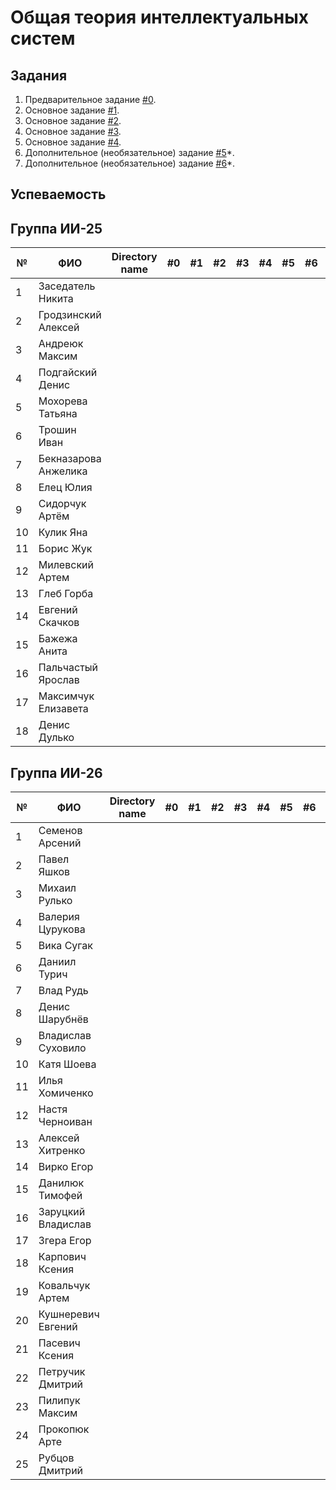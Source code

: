 # Общая теория интеллектуальных систем

## Задания

1. Предварительное задание [#0](./tasks/task_00/readme.md).
2. Основное задание [#1](./tasks/task_01/readme.md).
3. Основное задание [#2](./tasks/task_02/readme.md).
4. Основное задание [#3](./tasks/task_03/readme.md).
5. Основное задание [#4](./tasks/task_04/readme.md).
6. Дополнительное (необязательное) задание [#5](./tasks/task_05/readme.md)*.
7. Дополнительное (необязательное) задание [#6](./tasks/task_06/readme.md)*.

## Успеваемость

## Группа ИИ-25

| №  | ФИО                          | Directory name              | #0 | #1 | #2 | #3 | #4 | #5 | #6 | Рейтинг |
|----|------------------------------|-----------------------------|----|----|----|----|----|----|----|---------|
|1|Заседатель Никита||||||||||
|2|Гродзинский Алексей||||||||||
|3|Андреюк Максим||||||||||
|4|Подгайский Денис ||||||||||
|5|Мохорева Татьяна||||||||||
|6|Трошин Иван||||||||||
|7|Бекназарова Анжелика||||||||||
|8|Елец Юлия ||||||||||
|9|Сидорчук Артём||||||||||
|10|Кулик Яна||||||||||
|11|Борис Жук||||||||||
|12|Милевский Артем||||||||||
|13|Глеб Горба||||||||||
|14|Евгений Скачков||||||||||
|15|Бажежа Анита||||||||||
|16|Пальчастый Ярослав||||||||||
|17|Максимчук Елизавета||||||||||
|18|Денис Дулько||||||||||

## Группа ИИ-26

| №  | ФИО                         | Directory name               | #0 | #1 | #2 | #3 | #4 | #5 | #6 | Рейтинг |
|----|-----------------------------|------------------------------|----|----|----|----|----|----|----|---------|
|1|Семенов Арсений||||||||||
|2|Павел Яшков||||||||||
|3|Михаил Рулько||||||||||
|4|Валерия Цурукова||||||||||
|5|Вика Сугак||||||||||
|6|Даниил Турич||||||||||
|7|Влад Рудь||||||||||
|8|Денис Шарубнёв||||||||||
|9|Владислав Суховило ||||||||||
|10|Катя Шоева||||||||||
|11|Илья Хомиченко||||||||||
|12|Настя Черноиван||||||||||
|13|Алексей Хитренко||||||||||
|14|Вирко Егор||||||||||
|15|Данилюк Тимофей||||||||||
|16|Заруцкий Владислав ||||||||||
|17|Згера Егор||||||||||
|18|Карпович Ксения||||||||||
|19|Ковальчук Артем||||||||||
|20|Кушнеревич Евгений||||||||||
|21|Пасевич Ксения||||||||||
|22|Петручик Дмитрий||||||||||
|23|Пилипук Максим||||||||||
|24|Прокопюк Арте||||||||||
|25|Рубцов Дмитрий||||||||||

